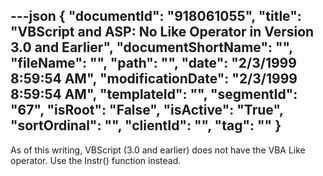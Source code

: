 ---json
{
  "documentId": "918061055",
  "title": "VBScript and ASP: No Like Operator in Version 3.0 and Earlier",
  "documentShortName": "",
  "fileName": "",
  "path": "",
  "date": "2/3/1999 8:59:54 AM",
  "modificationDate": "2/3/1999 8:59:54 AM",
  "templateId": "",
  "segmentId": "67",
  "isRoot": "False",
  "isActive": "True",
  "sortOrdinal": "",
  "clientId": "",
  "tag": ""
}
---

As of this writing, VBScript (3.0 and earlier) does not have the VBA Like operator. Use the Instr() function instead.
